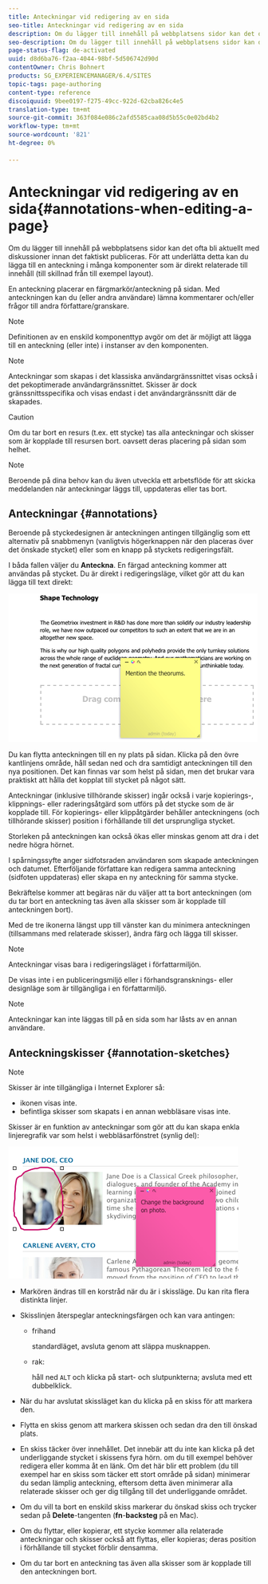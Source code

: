 ```yaml
---
title: Anteckningar vid redigering av en sida
seo-title: Anteckningar vid redigering av en sida
description: Om du lägger till innehåll på webbplatsens sidor kan det ofta bli aktuellt med diskussioner innan det faktiskt publiceras. För att underlätta detta kan du lägga till en anteckning i många komponenter som är direkt relaterade till innehållet.
seo-description: Om du lägger till innehåll på webbplatsens sidor kan det ofta bli aktuellt med diskussioner innan det faktiskt publiceras. För att underlätta detta kan du lägga till en anteckning i många komponenter som är direkt relaterade till innehållet.
page-status-flag: de-activated
uuid: d8d6ba76-f2aa-4044-98bf-5d506742d90d
contentOwner: Chris Bohnert
products: SG_EXPERIENCEMANAGER/6.4/SITES
topic-tags: page-authoring
content-type: reference
discoiquuid: 9bee0197-f275-49cc-922d-62cba826c4e5
translation-type: tm+mt
source-git-commit: 363f084e086c2afd5585caa08d5b55c0e02bd4b2
workflow-type: tm+mt
source-wordcount: '821'
ht-degree: 0%

---
```



# Anteckningar vid redigering av en sida{#annotations-when-editing-a-page}

Om du lägger till innehåll på webbplatsens sidor kan det ofta bli aktuellt med diskussioner innan det faktiskt publiceras. För att underlätta detta kan du lägga till en anteckning i många komponenter som är direkt relaterade till innehåll (till skillnad från till exempel layout).

En anteckning placerar en färgmarkör/anteckning på sidan. Med anteckningen kan du (eller andra användare) lämna kommentarer och/eller frågor till andra författare/granskare.

>[!NOTE]
>
>Definitionen av en enskild komponenttyp avgör om det är möjligt att lägga till en anteckning (eller inte) i instanser av den komponenten.

>[!NOTE]
>
>Anteckningar som skapas i det klassiska användargränssnittet visas också i det pekoptimerade användargränssnittet. Skisser är dock gränssnittsspecifika och visas endast i det användargränssnitt där de skapades.

>[!CAUTION]
>
>Om du tar bort en resurs (t.ex. ett stycke) tas alla anteckningar och skisser som är kopplade till resursen bort. oavsett deras placering på sidan som helhet.

>[!NOTE]
>
>Beroende på dina behov kan du även utveckla ett arbetsflöde för att skicka meddelanden när anteckningar läggs till, uppdateras eller tas bort.

## Anteckningar {#annotations}

Beroende på styckedesignen är anteckningen antingen tillgänglig som ett alternativ på snabbmenyn (vanligtvis högerknappen när den placeras över det önskade stycket) eller som en knapp på styckets redigeringsfält.

I båda fallen väljer du **Anteckna**. En färgad anteckning kommer att användas på stycket. Du är direkt i redigeringsläge, vilket gör att du kan lägga till text direkt:

![chlimage_1-137](assets/chlimage_1-137.png)

Du kan flytta anteckningen till en ny plats på sidan. Klicka på den övre kantlinjens område, håll sedan ned och dra samtidigt anteckningen till den nya positionen. Det kan finnas var som helst på sidan, men det brukar vara praktiskt att hålla det kopplat till stycket på något sätt.

Anteckningar (inklusive tillhörande skisser) ingår också i varje kopierings-, klippnings- eller raderingsåtgärd som utförs på det stycke som de är kopplade till. För kopierings- eller klippåtgärder behåller anteckningens (och tillhörande skisser) position i förhållande till det ursprungliga stycket.

Storleken på anteckningen kan också ökas eller minskas genom att dra i det nedre högra hörnet.

I spårningssyfte anger sidfotsraden användaren som skapade anteckningen och datumet. Efterföljande författare kan redigera samma anteckning (sidfoten uppdateras) eller skapa en ny anteckning för samma stycke.

Bekräftelse kommer att begäras när du väljer att ta bort anteckningen (om du tar bort en anteckning tas även alla skisser som är kopplade till anteckningen bort).

Med de tre ikonerna längst upp till vänster kan du minimera anteckningen (tillsammans med relaterade skisser), ändra färg och lägga till skisser.

>[!NOTE]
>
>Anteckningar visas bara i redigeringsläget i författarmiljön.
>
>De visas inte i en publiceringsmiljö eller i förhandsgransknings- eller designläge som är tillgängliga i en författarmiljö.

>[!NOTE]
>
>Anteckningar kan inte läggas till på en sida som har låsts av en annan användare.


## Anteckningskisser {#annotation-sketches}

>[!NOTE]
>
>Skisser är inte tillgängliga i Internet Explorer så:
>
>* ikonen visas inte.
>* befintliga skisser som skapats i en annan webbläsare visas inte.

>



Skisser är en funktion av anteckningar som gör att du kan skapa enkla linjeregrafik var som helst i webbläsarfönstret (synlig del):

![chlimage_1-138](assets/chlimage_1-138.png)

* Markören ändras till en korstråd när du är i skissläge. Du kan rita flera distinkta linjer.
* Skisslinjen återspeglar anteckningsfärgen och kan vara antingen:

   * frihand

      standardläget, avsluta genom att släppa musknappen.

   * rak:

      håll ned `ALT` och klicka på start- och slutpunkterna; avsluta med ett dubbelklick.

* När du har avslutat skissläget kan du klicka på en skiss för att markera den.
* Flytta en skiss genom att markera skissen och sedan dra den till önskad plats.
* En skiss täcker över innehållet. Det innebär att du inte kan klicka på det underliggande stycket i skissens fyra hörn. om du till exempel behöver redigera eller komma åt en länk. Om det här blir ett problem (du till exempel har en skiss som täcker ett stort område på sidan) minimerar du sedan lämplig anteckning, eftersom detta även minimerar alla relaterade skisser och ger dig tillgång till det underliggande området.
* Om du vill ta bort en enskild skiss markerar du önskad skiss och trycker sedan på **Delete**-tangenten (**fn**-**backsteg** på en Mac).

* Om du flyttar, eller kopierar, ett stycke kommer alla relaterade anteckningar och skisser också att flyttas, eller kopieras; deras position i förhållande till stycket förblir densamma.
* Om du tar bort en anteckning tas även alla skisser som är kopplade till den anteckningen bort.

